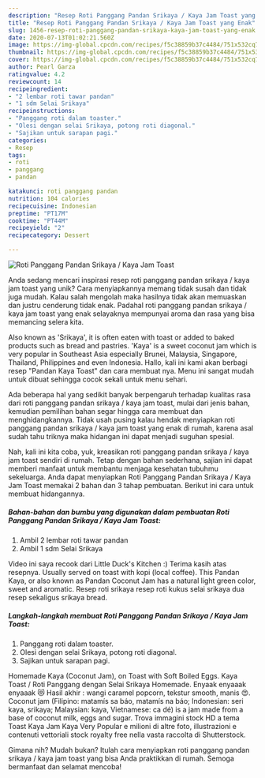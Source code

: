 ```yaml
---
description: "Resep Roti Panggang Pandan Srikaya / Kaya Jam Toast yang Enak"
title: "Resep Roti Panggang Pandan Srikaya / Kaya Jam Toast yang Enak"
slug: 1456-resep-roti-panggang-pandan-srikaya-kaya-jam-toast-yang-enak
date: 2020-07-13T01:02:21.560Z
image: https://img-global.cpcdn.com/recipes/f5c38859b37c4484/751x532cq70/roti-panggang-pandan-srikaya-kaya-jam-toast-foto-resep-utama.jpg
thumbnail: https://img-global.cpcdn.com/recipes/f5c38859b37c4484/751x532cq70/roti-panggang-pandan-srikaya-kaya-jam-toast-foto-resep-utama.jpg
cover: https://img-global.cpcdn.com/recipes/f5c38859b37c4484/751x532cq70/roti-panggang-pandan-srikaya-kaya-jam-toast-foto-resep-utama.jpg
author: Pearl Garza
ratingvalue: 4.2
reviewcount: 14
recipeingredient:
- "2 lembar roti tawar pandan"
- "1 sdm Selai Srikaya"
recipeinstructions:
- "Panggang roti dalam toaster."
- "Olesi dengan selai Srikaya, potong roti diagonal."
- "Sajikan untuk sarapan pagi."
categories:
- Resep
tags:
- roti
- panggang
- pandan

katakunci: roti panggang pandan 
nutrition: 104 calories
recipecuisine: Indonesian
preptime: "PT17M"
cooktime: "PT44M"
recipeyield: "2"
recipecategory: Dessert

---
```



![Roti Panggang Pandan Srikaya / Kaya Jam Toast](https://img-global.cpcdn.com/recipes/f5c38859b37c4484/751x532cq70/roti-panggang-pandan-srikaya-kaya-jam-toast-foto-resep-utama.jpg)

Anda sedang mencari inspirasi resep roti panggang pandan srikaya / kaya jam toast yang unik? Cara menyiapkannya memang tidak susah dan tidak juga mudah. Kalau salah mengolah maka hasilnya tidak akan memuaskan dan justru cenderung tidak enak. Padahal roti panggang pandan srikaya / kaya jam toast yang enak selayaknya mempunyai aroma dan rasa yang bisa memancing selera kita.

Also known as &#39;Srikaya&#39;, it is often eaten with toast or added to baked products such as bread and pastries. &#39;Kaya&#39; is a sweet coconut jam which is very popular in Southeast Asia especially Brunei, Malaysia, Singapore, Thailand, Philippines and even Indonesia. Hallo, kali ini kami akan berbagi resep &#34;Pandan Kaya Toast&#34; dan cara membuat nya. Menu ini sangat mudah untuk dibuat sehingga cocok sekali untuk menu sehari.

Ada beberapa hal yang sedikit banyak berpengaruh terhadap kualitas rasa dari roti panggang pandan srikaya / kaya jam toast, mulai dari jenis bahan, kemudian pemilihan bahan segar hingga cara membuat dan menghidangkannya. Tidak usah pusing kalau hendak menyiapkan roti panggang pandan srikaya / kaya jam toast yang enak di rumah, karena asal sudah tahu triknya maka hidangan ini dapat menjadi suguhan spesial.


Nah, kali ini kita coba, yuk, kreasikan roti panggang pandan srikaya / kaya jam toast sendiri di rumah. Tetap dengan bahan sederhana, sajian ini dapat memberi manfaat untuk membantu menjaga kesehatan tubuhmu sekeluarga. Anda dapat menyiapkan Roti Panggang Pandan Srikaya / Kaya Jam Toast memakai 2 bahan dan 3 tahap pembuatan. Berikut ini cara untuk membuat hidangannya.

<!--inarticleads1-->

##### Bahan-bahan dan bumbu yang digunakan dalam pembuatan Roti Panggang Pandan Srikaya / Kaya Jam Toast:

1. Ambil 2 lembar roti tawar pandan
1. Ambil 1 sdm Selai Srikaya


Video ini saya recook dari Little Duck&#39;s Kitchen :) Terima kasih atas resepnya. Usually served on toast with kopi (local coffee). This Pandan Kaya, or also known as Pandan Coconut Jam has a natural light green color, sweet and aromatic. Resep roti srikaya resep roti kukus selai srikaya dua resep sekaligus srikaya bread. 

<!--inarticleads2-->

##### Langkah-langkah membuat Roti Panggang Pandan Srikaya / Kaya Jam Toast:

1. Panggang roti dalam toaster.
1. Olesi dengan selai Srikaya, potong roti diagonal.
1. Sajikan untuk sarapan pagi.


Homemade Kaya (Coconut Jam), on Toast with Soft Boiled Eggs. Kaya Toast / Roti Panggang dengan Selai Srikaya Homemade. Enyaak enyaaak enyaaak 😻 Hasil akhir : wangi caramel popcorn, tekstur smooth, manis 😍. Coconut jam (Filipino: matamís sa báo, matamís na báo; Indonesian: seri kaya, srikaya; Malaysian: kaya, Vietnamese: ca dé) is a jam made from a base of coconut milk, eggs and sugar. Trova immagini stock HD a tema Toast Kaya Jam Kaya Very Popular e milioni di altre foto, illustrazioni e contenuti vettoriali stock royalty free nella vasta raccolta di Shutterstock. 

Gimana nih? Mudah bukan? Itulah cara menyiapkan roti panggang pandan srikaya / kaya jam toast yang bisa Anda praktikkan di rumah. Semoga bermanfaat dan selamat mencoba!
